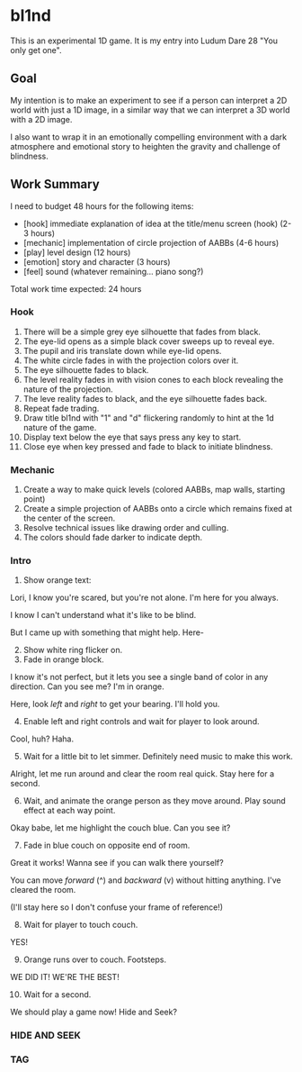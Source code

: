 # bl1nd

This is an experimental 1D game.  It is my entry into Ludum Dare 28 "You only
get one".

## Goal

My intention is to make an experiment to see if a person can interpret a 2D
world with just a 1D image, in a similar way that we can interpret a 3D world
with a 2D image.

I also want to wrap it in an emotionally compelling environment with a dark
atmosphere and emotional story to heighten the gravity and challenge of
blindness.

## Work Summary

I need to budget 48 hours for the following items:

- [hook] immediate explanation of idea at the title/menu screen (hook) (2-3 hours)
- [mechanic] implementation of circle projection of AABBs (4-6 hours)
- [play] level design (12 hours)
- [emotion] story and character (3 hours)
- [feel] sound (whatever remaining... piano song?)

Total work time expected: 24 hours

### Hook

1. There will be a simple grey eye silhouette that fades from black.
2. The eye-lid opens as a simple black cover sweeps up to reveal eye.
3. The pupil and iris translate down while eye-lid opens.
4. The white circle fades in with the projection colors over it.
5. The eye silhouette fades to black.
6. The level reality fades in with vision cones to each block revealing the nature of the projection.
7. The leve reality fades to black, and the eye silhouette fades back.
8. Repeat fade trading.
7. Draw title bl1nd with "1" and "d" flickering randomly to hint at the 1d nature of the game.
8. Display text below the eye that says press any key to start.
9. Close eye when key pressed and fade to black to initiate blindness.

### Mechanic

1. Create a way to make quick levels (colored AABBs, map walls, starting point)
2. Create a simple projection of AABBs onto a circle which remains fixed at the center of the screen.
3. Resolve technical issues like drawing order and culling.
4. The colors should fade darker to indicate depth.

### Intro

1. Show orange text:

Lori, I know you're scared, but you're not alone.  I'm here for you always.  

I know I can't understand what it's like to be blind.

But I came up with something that might help.  Here-

2. Show white ring flicker on.
3. Fade in orange block.

I know it's not perfect, but it lets you see a single band of color in any
direction.  Can you see me?  I'm in orange.

Here, look _left_ and _right_ to get your bearing.  I'll hold you.

4. Enable left and right controls and wait for player to look around.

Cool, huh?  Haha.

5. Wait for a little bit to let simmer.  Definitely need music to make this work.

Alright, let me run around and clear the room real quick.  Stay here for a second.

6. Wait, and animate the orange person as they move around.  Play sound effect at each way point.

Okay babe, let me highlight the couch blue.  Can you see it?

7. Fade in blue couch on opposite end of room.

Great it works!  Wanna see if you can walk there yourself?

You can move _forward_ (^) and _backward_ (v) without hitting anything.  I've cleared the room.

(I'll stay here so I don't confuse your frame of reference!)

8. Wait for player to touch couch.

YES!

9. Orange runs over to couch. Footsteps.

WE DID IT!  WE'RE THE BEST!

10. Wait for a second.

We should play a game now!  Hide and Seek?

### HIDE AND SEEK

### TAG


